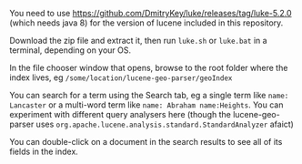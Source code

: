 You need to use https://github.com/DmitryKey/luke/releases/tag/luke-5.2.0 (which needs java 8) for the version of lucene included in this repository.

Download the zip file and extract it, then run `luke.sh` or `luke.bat` in a terminal, depending on your OS.

In the file chooser window that opens, browse to the root folder where the index lives, eg `/some/location/lucene-geo-parser/geoIndex`

You can search for a term using the Search tab, eg a single term like `name: Lancaster` or a multi-word term like `name: Abraham name:Heights`. You can experiment with different query analysers here (though the lucene-geo-parser uses `org.apache.lucene.analysis.standard.StandardAnalyzer` afaict)

You can double-click on a document in the search results to see all of its fields in the index.